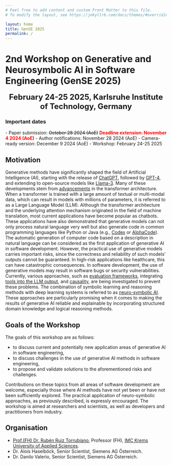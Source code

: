 ```yaml
---
# Feel free to add content and custom Front Matter to this file.
# To modify the layout, see https://jekyllrb.com/docs/themes/#overriding-theme-defaults

layout: home
title: GenSE 2025
permalink: /
---
```


# 2nd Workshop on Generative and Neurosymbolic AI in Software Engineering (GenSE 2025)

<center><font size="5"><b>February 24-25 2025, Karlsruhe Institute of Technology, Germany </b></font></center>

<p></p>
<h3><b>Important dates</b></h3>
- Paper submission: <s>October 28 2024 (AoE)</s> <font color="red"><b>Deadline extension: November 4 2024 (AoE)</b></font>
- Author notifications: November 28 2024 (AoE)  
- Camera-ready version: December 9 2024 (AoE)  
- Workshop: February 24-25 2025


## Motivation

Generative methods have significantly shaped the field of Artificial Intelligence (AI), starting with the release of [ChatGPT](https://chatgpt.com), followed by [GPT-4](https://arxiv.org/abs/2303.08774), and extending to open-source models like [Llama-3](https://arxiv.org/abs/2407.21783). Many of these developments stem from [advancements](https://arxiv.org/abs/1706.03762) in the transformer architecture. When a transformer is trained with a large amount of textual or multi-modal data, which can result in models with millions of parameters, it is referred to as a Large Language Model (LLM). Although the transformer architecture and the underlying attention mechanism originated in the field of machine translation, most current applications have become popular as chatbots. These applications have also demonstrated that generative models can not only process natural language very well but also generate code in common programming languages like Python or Java (e.g., [Codex](https://arxiv.org/abs/2107.03374) or [AlphaCode](https://arxiv.org/abs/2203.07814)). The automatic generation of computer code based on a description in natural language can be considered as the first application of generative AI in software development. However, the practical use of generative models carries important risks, since the correctness and reliability of such models' outputs cannot be guaranteed. In high-risk applications like healthcare, this can have catastrophic consequences. In software development, the use of generative models may result in software bugs or security vulnerabilities. Currently, various approaches, such as [evaluation frameworks](https://arxiv.org/abs/2302.04012), integrating [tools into the LLM output](https://arxiv.org/abs/2205.12255), and [causality](https://arxiv.org/abs/2112.02505), are being investigated to prevent these problems. The combination of symbolic learning and reasoning methods with deep learning systems is referred to as [neuro-symbolic AI](https://arxiv.org/abs/2012.05876). These approaches are particularly promising when it comes to making the results of generative AI reliable and explainable by incorporating structured domain knowledge and logical reasoning methods.

## Goals of the Workshop 
The goals of this workshop are as follows: 
- to discuss current and potentially new application areas of generative AI in software engineering,
- to discuss challenges in the use of generative AI methods in software engineering, 
- to propose and validate solutions to the aforementioned risks and challenges. 

Contributions on these topics from all areas of software development are welcome, especially those where AI methods have not yet been or have not been sufficiently explored. The practical application of neuro-symbolic approaches, as previously described, is expressly encouraged. The workshop is aimed at researchers and scientists, as well as developers and practitioners from industry.

## Organisation
- [Prof.(FH) Dr. Rubén Ruiz Torrubiano](https://research.imc.ac.at/de/persons/ruben-ruiz-torrubiano), Professor (FH), [IMC Krems University of Applied Sciences](https://www.imc.ac.at/).
- Dr. Alois Haselböck, Senior Scientist, Siemens AG Österreich.
- Dr. Danilo Valerio, Senior Scientist, Siemens AG Österreich.


